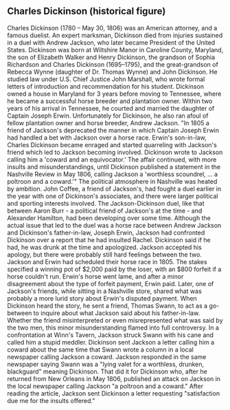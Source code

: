 ## Charles Dickinson (historical figure)

Charles Dickinson (1780 – May 30, 1806) was an American attorney, and a famous duelist. An expert marksman, Dickinson died from injuries sustained in a duel with Andrew Jackson, who later became President of the United States.
Dickinson was born at Wiltshire Manor in Caroline County, Maryland, the son of Elizabeth Walker and Henry Dickinson, the grandson of Sophia Richardson and Charles Dickinson (1695–1795), and the great-grandson of Rebecca Wynne (daughter of Dr. Thomas Wynne) and John Dickinson. He studied law under U.S. Chief Justice John Marshall, who wrote formal letters of introduction and recommendation for his student. Dickinson owned a house in Maryland for 3 years before moving to Tennessee, where he became a successful horse breeder and plantation owner. Within two years of his arrival in Tennessee, he courted and married the daughter of Captain Joseph Erwin. Unfortunately for Dickinson, he also ran afoul of fellow plantation owner and horse breeder, Andrew Jackson.
"In 1805 a friend of Jackson's deprecated the manner in which Captain Joseph Erwin had handled a bet with Jackson over a horse race. Erwin's son-in-law, Charles Dickinson became enraged and started quarreling with Jackson's friend which led to Jackson becoming involved. Dickinson wrote to Jackson calling him a 'coward and an equivocator.' The affair continued, with more insults and misunderstandings, until Dickinson published a statement in the Nashville Review in May 1806, calling Jackson a 'worthless scoundrel, ... a poltroon and a coward.'"
The political atmosphere in Nashville was heated by ambition. John Coffee, a friend of Jackson's, had fought a duel earlier in the year with one of Dickinson's associates, and there were larger political and sporting interests involved. The Jackson-Dickinson duel, like that between Aaron Burr - a political friend of Jackson's at the time - and Alexander Hamilton, had been developing over some time.
Although the actual issue that led to the duel was a horse race between Andrew Jackson and Dickinson's father-in-law, Joseph Erwin, Jackson had confronted Dickinson over a report that he had insulted Rachel. Dickinson said if he had, he was drunk at the time and apologized. Jackson accepted his apology, but there were probably still hard feelings between the two. Jackson and Erwin had scheduled their horse race in 1805. The stakes specified a winning pot of $2,000 paid by the loser, with an $800 forfeit if a horse couldn't run. Erwin's horse went lame, and after a minor disagreement about the type of forfeit payment, Erwin paid.
Later, one of Jackson's friends, while sitting in a Nashville store, shared what was probably a more lurid story about Erwin's disputed payment. When Dickinson heard the story, he sent a friend, Thomas Swann, to act as a go-between to inquire about what Jackson said about his father-in-law. Whether the friend misinterpreted or even misrepresented what was said by the two men, this minor misunderstanding flamed into full controversy.
In a confrontation at Winn's Tavern, Jackson struck Swann with his cane and called him a stupid meddler. Dickinson sent Jackson a letter calling him a coward about the same time that Swann wrote a column in a local newspaper calling Jackson a coward. Jackson responded in the same newspaper saying Swann was a "lying valet for a worthless, drunken, blackguard" meaning Dickinson.
That did it for Dickinson who, after he returned from New Orleans in May 1806, published an attack on Jackson in the local newspaper calling Jackson "a poltroon and a coward." After reading the article, Jackson sent Dickinson a letter requesting "satisfaction due me for the insults offered."

